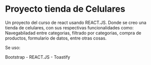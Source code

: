 # Proyecto tienda de Celulares

Un proyecto del curso de react usando REACT.JS. Donde se creo una tienda de celulares, con sus respectivas funcionalidades como: Navegabiladad entre categorias, filtrado por categorias, compra de productos, formulario de datos, entre otras cosas. 


Se uso: 

Bootstrap - REACT.JS - Toastify
